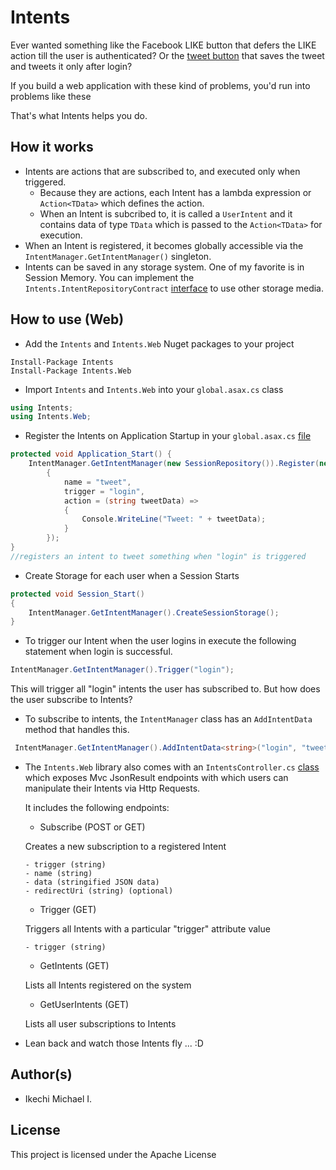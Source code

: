 # Intents

Ever wanted something like the Facebook LIKE button that defers the LIKE action till the user is authenticated? Or the [tweet button](https://twitter.com/intent/tweet) that saves the tweet and tweets it only after login?

If you build a web application with these kind of problems, you'd run into problems like these

That's what Intents helps you do.

## How it works

- Intents are actions that are subscribed to, and executed only when triggered.
  - Because they are actions, each Intent has a lambda expression or `Action<TData>` which defines the action.
  - When an Intent is subcribed to, it is called a `UserIntent` and it contains data of type `TData` which is passed to the `Action<TData>` for execution.
- When an Intent is registered, it becomes globally accessible via the `IntentManager.GetIntentManager()` singleton.
- Intents can be saved in any storage system. One of my favorite is in Session Memory. You can implement the `Intents.IntentRepositoryContract` [interface](Intents/Interfaces/IntentRepositoryContract.cs) to use other storage media.

## How to use (Web)

- Add the `Intents` and `Intents.Web` Nuget packages to your project

```
Install-Package Intents
Install-Package Intents.Web
```

- Import `Intents` and `Intents.Web` into your `global.asax.cs` class

```cs
using Intents;
using Intents.Web;
```

- Register the Intents on Application Startup in your `global.asax.cs` [file](Intents.Mvc/Global.asax.cs)

```cs
protected void Application_Start() {
    IntentManager.GetIntentManager(new SessionRepository()).Register(new Intent<string>()
        {
            name = "tweet",
            trigger = "login",
            action = (string tweetData) =>
            {
                Console.WriteLine("Tweet: " + tweetData);
            }
        });
} 
//registers an intent to tweet something when "login" is triggered
```

- Create Storage for each user when a Session Starts

```cs
protected void Session_Start()
{
    IntentManager.GetIntentManager().CreateSessionStorage();
}
```

- To trigger our Intent when the user logins in execute the following statement when login is successful.

```cs
IntentManager.GetIntentManager().Trigger("login");
```

This will trigger all "login" intents the user has subscribed to. But how does the user subscribe to Intents?

- To subscribe to intents, the `IntentManager` class has an `AddIntentData` method that handles this.

```cs
 IntentManager.GetIntentManager().AddIntentData<string>("login", "tweet", "Hello @MBuhari ... Nigeria supports you :p");
```

- The `Intents.Web` library also comes with an `IntentsController.cs` [class](Intents.Web/IntentsController.cs) which exposes Mvc JsonResult endpoints with which users can manipulate their Intents via Http Requests.

  It includes the following endpoints:

    - Subscribe (POST or GET)
    
    Creates a new subscription to a registered Intent
      
      - trigger (string)
      - name (string)
      - data (stringified JSON data)
      - redirectUri (string) (optional)
   
   - Trigger (GET)
    
    Triggers all Intents with a particular "trigger" attribute value
      
      - trigger (string)
    
   
   - GetIntents (GET)
    
    Lists all Intents registered on the system
   
   - GetUserIntents (GET)
    
    Lists all user subscriptions to Intents

- Lean back and watch those Intents fly ... :D

## Author(s)

- Ikechi Michael I.

## License

This project is licensed under the Apache License